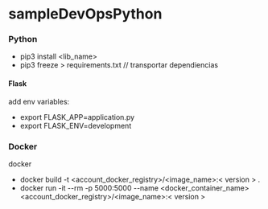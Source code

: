 # sampleDevOpsPython

### Python


- pip3 install <lib_name>
- pip3 freeze > requirements.txt // transportar dependiencias

#### Flask

add env variables: 
- export FLASK_APP=application.py 
- export FLASK_ENV=development


### Docker
docker

- docker build -t <account_docker_registry>/<image_name>:< version > .
- docker run -it --rm -p 5000:5000 --name <docker_container_name> <account_docker_registry>/<image_name>:< version >
    
